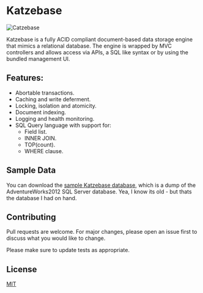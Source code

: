 # Katzebase
![Catzebase](https://user-images.githubusercontent.com/11428567/226699701-9111e5d9-9555-43d3-a55e-4f5d287cadf3.png)

Katzebase is a fully ACID compliant document-based data storage engine that mimics a relational database. The engine is wrapped by MVC controllers and allows access via APIs, a SQL like syntax or by using the bundled management UI.

## Features:
- Abortable transactions.
- Caching and write deferment.
- Locking, isolation and atomicity.
- Document indexing.
- Logging and health monitoring.
- SQL Query language with support for:
  - Field list.
  - INNER JOIN.
  - TOP(count).
  - WHERE clause.

## Sample Data
You can download the [sample Katzebase database](https://networkdls.com/DirectDownload/Katzebase/AdventureWorks.7z), which is a dump of the AdventureWorks2012 SQL Server database. Yea, I know its old - but thats the database I had on hand.

## Contributing

Pull requests are welcome. For major changes, please open an issue first
to discuss what you would like to change.

Please make sure to update tests as appropriate.

## License

[MIT](https://choosealicense.com/licenses/mit/)
